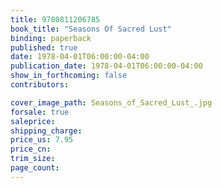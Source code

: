 ```yaml
---
title: 9780811206785
book_title: "Seasons Of Sacred Lust"
binding: paperback
published: true
date: 1978-04-01T06:00:00-04:00
publication_date: 1978-04-01T06:00:00-04:00
show_in_forthcoming: false
contributors:

cover_image_path: Seasons_of_Sacred_Lust_.jpg
forsale: true
saleprice:
shipping_charge:
price_us: 7.95
price_cn:
trim_size:
page_count:
---
```


